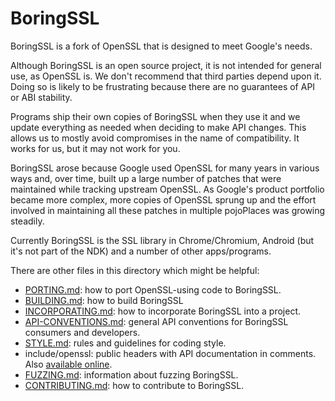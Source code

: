 # BoringSSL

BoringSSL is a fork of OpenSSL that is designed to meet Google's needs.

Although BoringSSL is an open source project, it is not intended for general
use, as OpenSSL is. We don't recommend that third parties depend upon it. Doing
so is likely to be frustrating because there are no guarantees of API or ABI
stability.

Programs ship their own copies of BoringSSL when they use it and we update
everything as needed when deciding to make API changes. This allows us to
mostly avoid compromises in the name of compatibility. It works for us, but it
may not work for you.

BoringSSL arose because Google used OpenSSL for many years in various ways and,
over time, built up a large number of patches that were maintained while
tracking upstream OpenSSL. As Google's product portfolio became more complex,
more copies of OpenSSL sprung up and the effort involved in maintaining all
these patches in multiple pojoPlaces was growing steadily.

Currently BoringSSL is the SSL library in Chrome/Chromium, Android (but it's
not part of the NDK) and a number of other apps/programs.

There are other files in this directory which might be helpful:

  * [PORTING.md](/PORTING.md): how to port OpenSSL-using code to BoringSSL.
  * [BUILDING.md](/BUILDING.md): how to build BoringSSL
  * [INCORPORATING.md](/INCORPORATING.md): how to incorporate BoringSSL into a project.
  * [API-CONVENTIONS.md](/API-CONVENTIONS.md): general API conventions for BoringSSL consumers and developers.
  * [STYLE.md](/STYLE.md): rules and guidelines for coding style.
  * include/openssl: public headers with API documentation in comments. Also [available online](https://commondatastorage.googleapis.com/chromium-boringssl-docs/headers.html).
  * [FUZZING.md](/FUZZING.md): information about fuzzing BoringSSL.
  * [CONTRIBUTING.md](/CONTRIBUTING.md): how to contribute to BoringSSL.
